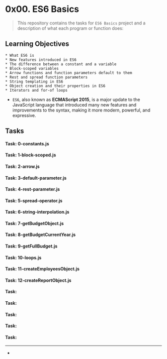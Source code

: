 # 0x00. ES6 Basics

> This repository contains the tasks for `ES6 Basics` project and a description of what each program or function does:


## Learning Objectives

	* What ES6 is
	* New features introduced in ES6
	* The difference between a constant and a variable
	* Block-scoped variables
	* Arrow functions and function parameters default to them
	* Rest and spread function parameters
	* String templating in ES6
	* Object creation and their properties in ES6
	* Iterators and for-of loops


* `ES6`, also known as **ECMAScript 2015**, is a major update to the JavaScript language that introduced many new features and improvements to the syntax, making it more modern, powerful, and expressive. 


## Tasks

#### Task: 0-constants.js

#### Task: 1-block-scoped.js

#### Task: 2-arrow.js

#### Task: 3-default-parameter.js

#### Task: 4-rest-parameter.js

#### Task: 5-spread-operator.js

#### Task: 6-string-interpolation.js

#### Task: 7-getBudgetObject.js

#### Task: 8-getBudgetCurrentYear.js

#### Task: 9-getFullBudget.js

#### Task: 10-loops.js

#### Task: 11-createEmployeesObject.js

#### Task: 12-createReportObject.js

#### Task: 

#### Task: 

#### Task: 

#### Task: 

#### Task: 




___

* []()


